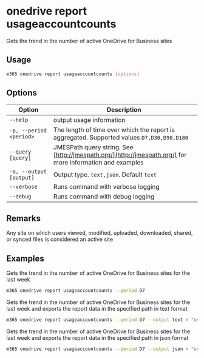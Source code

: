 # onedrive report usageaccountcounts

Gets the trend in the number of active OneDrive for Business sites

## Usage

```sh
m365 onedrive report usageaccountcounts [options]
```

## Options

Option|Description
------|-----------
`--help`|output usage information
`-p, --period <period>`|The length of time over which the report is aggregated. Supported values `D7,D30,D90,D180`
`--query [query]`|JMESPath query string. See [http://jmespath.org/](http://jmespath.org/) for more information and examples
`-o, --output [output]`|Output type. `text,json`. Default `text`
`--verbose`|Runs command with verbose logging
`--debug`|Runs command with debug logging

## Remarks

Any site on which users viewed, modified, uploaded, downloaded, shared, or synced files is considered an active site

## Examples

Gets the trend in the number of active OneDrive for Business sites for the last week

```sh
m365 onedrive report usageaccountcounts --period D7
```

Gets the trend in the number of active OneDrive for Business sites for the last week and exports the report data in the specified path in text format

```sh
m365 onedrive report usageaccountcounts --period D7 --output text > "usageaccountcounts.txt"
```

Gets the trend in the number of active OneDrive for Business sites for the last week and exports the report data in the specified path in json format

```sh
m365 onedrive report usageaccountcounts --period D7 --output json > "usageaccountcounts.json"
```
